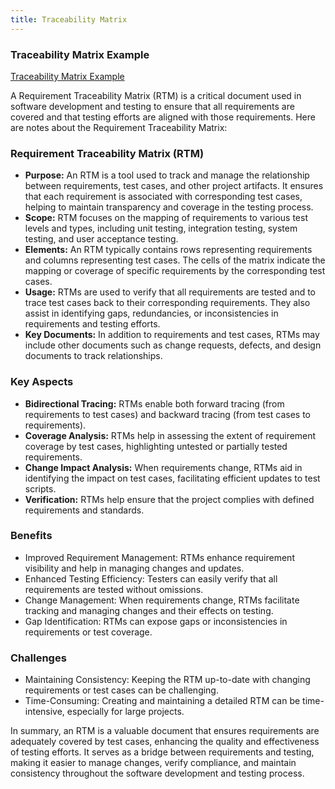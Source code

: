 ```yaml
---
title: Traceability Matrix
---
```


### Traceability Matrix Example
[Traceability Matrix Example](./static/RTM_Template.xlsx)

A Requirement Traceability Matrix (RTM) is a critical document used in software development and testing to ensure that all requirements are covered and that testing efforts are aligned with those requirements. Here are notes about the Requirement Traceability Matrix:

### Requirement Traceability Matrix (RTM)
- **Purpose:** An RTM is a tool used to track and manage the relationship between requirements, test cases, and other project artifacts. It ensures that each requirement is associated with corresponding test cases, helping to maintain transparency and coverage in the testing process.
- **Scope:** RTM focuses on the mapping of requirements to various test levels and types, including unit testing, integration testing, system testing, and user acceptance testing.
- **Elements:** An RTM typically contains rows representing requirements and columns representing test cases. The cells of the matrix indicate the mapping or coverage of specific requirements by the corresponding test cases.
- **Usage:** RTMs are used to verify that all requirements are tested and to trace test cases back to their corresponding requirements. They also assist in identifying gaps, redundancies, or inconsistencies in requirements and testing efforts.
- **Key Documents:** In addition to requirements and test cases, RTMs may include other documents such as change requests, defects, and design documents to track relationships.

### Key Aspects
- **Bidi­rectional Tracing:** RTMs enable both forward tracing (from requirements to test cases) and backward tracing (from test cases to requirements).
- **Coverage Analysis:** RTMs help in assessing the extent of requirement coverage by test cases, highlighting untested or partially tested requirements.
- **Change Impact Analysis:** When requirements change, RTMs aid in identifying the impact on test cases, facilitating efficient updates to test scripts.
- **Verification:** RTMs help ensure that the project complies with defined requirements and standards.

### Benefits
- Improved Requirement Management: RTMs enhance requirement visibility and help in managing changes and updates.
- Enhanced Testing Efficiency: Testers can easily verify that all requirements are tested without omissions.
- Change Management: When requirements change, RTMs facilitate tracking and managing changes and their effects on testing.
- Gap Identification: RTMs can expose gaps or inconsistencies in requirements or test coverage.

### Challenges
- Maintaining Consistency: Keeping the RTM up-to-date with changing requirements or test cases can be challenging.
- Time-Consuming: Creating and maintaining a detailed RTM can be time-intensive, especially for large projects.

In summary, an RTM is a valuable document that ensures requirements are adequately covered by test cases, enhancing the quality and effectiveness of testing efforts. It serves as a bridge between requirements and testing, making it easier to manage changes, verify compliance, and maintain consistency throughout the software development and testing process.
